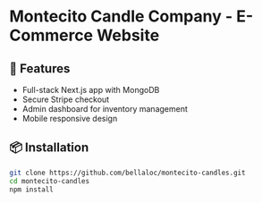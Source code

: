 # Montecito Candle Company - E-Commerce Website  

## 🚀 Features  
- Full-stack Next.js app with MongoDB  
- Secure Stripe checkout  
- Admin dashboard for inventory management  
- Mobile responsive design  

## 📦 Installation  
```sh
git clone https://github.com/bellaloc/montecito-candles.git  
cd montecito-candles  
npm install  
